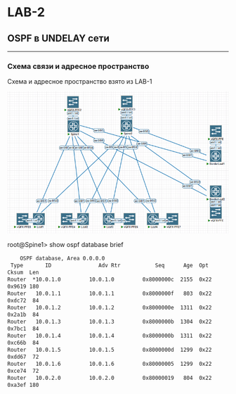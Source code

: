 # LAB-2

## OSPF в UNDELAY сети

---
### Схема связи и адресное пространство
Схема и адресное пространство взято из LAB-1

![img_2.png](screenshots/laba2.png)


root@Spine1> show ospf database brief 
```text
    OSPF database, Area 0.0.0.0
 Type       ID               Adv Rtr           Seq      Age  Opt  Cksum  Len 
Router  *10.0.1.0         10.0.1.0         0x8000000c  2155  0x22 0x9619 180
Router   10.0.1.1         10.0.1.1         0x8000000f   803  0x22 0xdc72  84
Router   10.0.1.2         10.0.1.2         0x8000000e  1311  0x22 0x2a1b  84
Router   10.0.1.3         10.0.1.3         0x8000000b  1304  0x22 0x7bc1  84
Router   10.0.1.4         10.0.1.4         0x8000000b  1311  0x22 0xc66b  84
Router   10.0.1.5         10.0.1.5         0x8000000d  1299  0x22 0xdd67  72
Router   10.0.1.6         10.0.1.6         0x80000005  1299  0x22 0xce74  72
Router   10.0.2.0         10.0.2.0         0x80000019   804  0x22 0xa3ef 180
```
